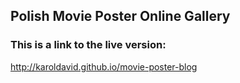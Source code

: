 ## Polish Movie Poster Online Gallery

### This is a link to the live version:

http://karoldavid.github.io/movie-poster-blog
